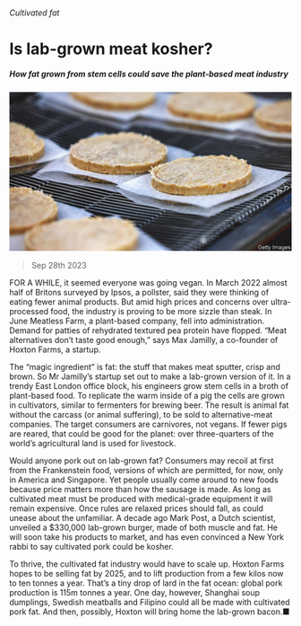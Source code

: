 ###### Cultivated fat

# Is lab-grown meat kosher? 

##### How fat grown from stem cells could save the plant-based meat industry 

![image](images/20230930_BRP002.jpg) 

> Sep 28th 2023 

FOR A WHILE, it seemed everyone was going vegan. In March 2022 almost half of Britons surveyed by Ipsos, a pollster, said they were thinking of eating fewer animal products. But amid high prices and concerns over ultra-processed food, the industry is proving to be more sizzle than steak. In June Meatless Farm, a plant-based company, fell into administration. Demand for patties of rehydrated textured pea protein have flopped. “Meat alternatives don’t taste good enough,” says Max Jamilly, a co-founder of Hoxton Farms, a startup. 

The “magic ingredient” is fat: the stuff that makes meat sputter, crisp and brown. So Mr Jamilly’s startup set out to make a lab-grown version of it. In a trendy East London office block, his engineers grow stem cells in a broth of plant-based food. To replicate the warm inside of a pig the cells are grown in cultivators, similar to fermenters for brewing beer. The result is animal fat without the carcass (or animal suffering), to be sold to alternative-meat companies. The target consumers are carnivores, not vegans. If fewer pigs are reared, that could be good for the planet: over three-quarters of the world’s agricultural land is used for livestock. 

Would anyone pork out on lab-grown fat? Consumers may recoil at first from the Frankenstein food, versions of which are permitted, for now, only in America and Singapore. Yet people usually come around to new foods because price matters more than how the sausage is made. As long as cultivated meat must be produced with medical-grade equipment it will remain expensive. Once rules are relaxed prices should fall, as could unease about the unfamiliar. A decade ago Mark Post, a Dutch scientist, unveiled a $330,000 lab-grown burger, made of both muscle and fat. He will soon take his products to market, and has even convinced a New York rabbi to say cultivated pork could be kosher. 

To thrive, the cultivated fat industry would have to scale up. Hoxton Farms hopes to be selling fat by 2025, and to lift production from a few kilos now to ten tonnes a year. That’s a tiny drop of lard in the fat ocean: global pork production is 115m tonnes a year. One day, however, Shanghai soup dumplings, Swedish meatballs and Filipino  could all be made with cultivated pork fat. And then, possibly, Hoxton will bring home the lab-grown bacon.■


